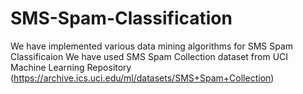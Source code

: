 # SMS-Spam-Classification

We have implemented various data mining algorithms for SMS Spam Classificaion
We have used SMS Spam Collection dataset from UCI Machine Learning Repository (https://archive.ics.uci.edu/ml/datasets/SMS+Spam+Collection)
